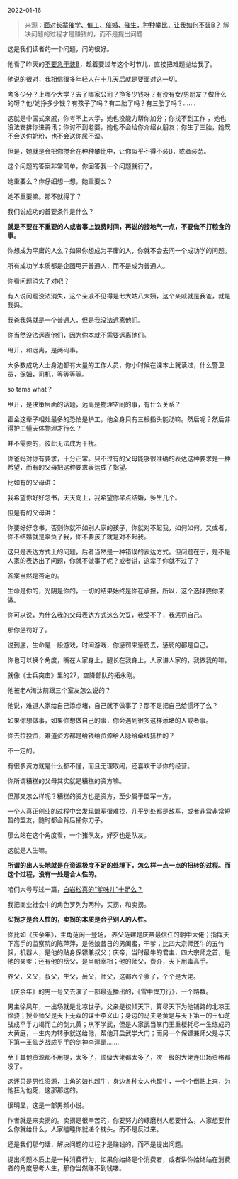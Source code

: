 2022-01-16

> 来源：[面对长辈催学、催工、催婚、催生，种种攀比，让我如何不装B？](http://mp.weixin.qq.com/s?__biz=MzU3NDc5Nzc0NQ==&mid=2247511922&idx=1&sn=184fc7cb2111f05047eff1c54686f61e&chksm=fd2e0dacca5984ba1b60891bb1dd100e2a4cbbe9bb532ec8badddd46bb3755977507bb9661b0&scene=27#wechat_redirect)
> 解决问题的过程才是赚钱的，而不是提出问题

这是我们读者的一个问题，问的很好。  

  

他看了昨天的[不要急于装B](http://mp.weixin.qq.com/s?__biz=MzU3NDc5Nzc0NQ==&mid=2247511913&idx=1&sn=995fccf72355c990fa4f951a18308a3b&chksm=fd2e0db7ca5984a1ee27f07f77c84cc5b930a0b6e1b49cec4fc24ee65e2c824ac9cf893d3214&scene=21#wechat_redirect)，趁着要过年这个时节儿，直接把难题抛给我了。

  

他说的很对，我相信很多年轻人在十几天后就是要面对这一切。

  

考多少分？上哪个大学？去了哪家公司？挣多少钱呀？有没有女/男朋友？做什么的呀？他/她挣多少钱？有孩子了吗？有二胎了吗？有三胎了吗？.......

  

这就是中国式亲戚，你考不上大学，她也没能力帮你加分；你找不到工作
，她也没法安排你进腾讯；你讨不到老婆，她也不会给你介绍女朋友；你生了三胎，她既不会送你奶粉，也不会送你尿不湿。  

  

但是，她就是会把你搅合在种种攀比中，让你似乎不得不装B，或者装怂。

  

这个问题的答案非常简单，你回答我一个问题就行了。  

  

她重要么？你仔细想一想，她重要么？

  

她不重要嘛。那不就得了？

  

我们说成功的首要条件是什么？  

  

 **就是不要在不重要的人或者事上浪费时间，再说的接地气一点，不要做不打粮食的事。**

  

你想成为平庸的人么？如果你想成为平庸的人，你就不会去问一个成功学的问题。  

  

所有成功学本质都是企图甩开普通人，而不是成为普通人。  

  

你看问题消失了对吧？  

  

有人说问题没法消失，这个亲戚不见得是七大姑八大姨，这个亲戚就是我爸，就是我妈。  

  

我爸我妈就是一个普通人，但是我没法远离他们。

  

你当然没法远离他们，因为你本就不需要远离他们。  

  

甩开，和远离，是两码事。

  

大多数成功人士身边都有大量的工作人员，你小时候在课本上就读过，什么警卫员，保姆，司机，等等等等。

  

so tama what？  

  

甩开，是决策层面的话题，远离是物理空间的事，有什么关系？  

  

霍金这辈子相处最多的恐怕是护工，他全身只有三根指头能动嘛。然后呢？然后非得护工懂天体物理才行么？

  

并不需要的，彼此无法成为干扰。  

  

你爸妈对你有要求，十分正常。只不过有的父母能够很准确的表达这种要求是一种希望，而有的父母把这种要求表达成了指望。  

  

比如有的父母讲：

  

我希望你好好念书，天天向上，我希望你早点结婚，多生几个。

  

但是有的父母讲：

  

你要好好念书，否则你就不如别人家的孩子，你就对不起我，如何如何。又或者，你不结婚就是辜负了我，你不要孩子就是对不起我。

  

这只是表达方式上的问题，后者当然是一种错误的表达方式。但问题在于，是不是人家的表达出了问题，你就不做事了呢？或者讲，这辈子你就不过了？

  

答案当然是否定的。  

  

生命是你的，光阴是你的，一切的结果始终是你在承担，所以，这个选择要你来做。

  

你可以说，为什么我的父母表达方式这么欠妥，我受不了，我惩罚自己。

  

那你惩罚好了。

  

说到底，生命是一段游戏，时间游戏，你惩罚来惩罚去，惩罚的都是自己。  

  

你也可以换个角度，嘴在人家身上，腿长在我身上，人家讲人家的，我做我的嘛。  

  

就像《士兵突击》里的27，空降部队的拓永刚。

  

他被老A淘汰前跟三个室友怎么说的？

  

他说，难道人家给自己添点堵，自己就不做事了？那不是把自己给惯坏了么？

  

如果你想做事，如果你想做自己的事，你会遇到很多这样添堵的人或者事。  

  

你去拉投资，难道资方都是给钱给资源给人脉给牵线搭桥的？  

  

不一定的。

  

有很多资方就是什么都不懂，而且无理取闹，还喜欢干涉你的经营。  

  

你所谓糟糕的父母其实就是糟糕的资方嘛。  

  

但那又怎么样呢？糟糕的资方也是资方，至少属于盟军一方。  

  

一个人真正创业的过程中会发现盟军很难找，几乎到处都是敌军，或者非常非常短暂的盟友，随时都会背后捅你刀子。  

  

那么站在这个角度看，一个猪队友，好歹也是队友。  

  

这就是人生嘛。

  

 **所谓的出人头地就是在资源极度不足的处境下，怎么样一点一点的扭转的过程。而这个过程，没有一处是合人性的。**

  

咱们大号写过一篇，[白岩松真的“爹味儿”十足么？](http://mp.weixin.qq.com/s?__biz=MzU0MjYwNDU2Mw==&mid=2247503539&idx=1&sn=eb2e65e4b5813fd80444d212dab3bc7e&chksm=fb1aa2cfcc6d2bd961cfeeadfb4208cdb275e9fa9b9c3dcde76530106791137f6b61c30b3465&scene=21#wechat_redirect)  

  

我把商业社会中的角色罗列为两种，买拐，和卖拐。

  

 **买拐才是合人性的，卖拐的本质是合乎别人的人性。**

  

你比如《庆余年》，主角范闲一登场，
养父范建是庆帝最信任的朝中大佬；指挥天下高手的监察院的陈萍萍，是他娘昔日的男闺蜜，干爹；比四大宗师还牛的五竹叔，机器人，是他的贴身保镖兼叔父；庆帝，当时最牛的君主，四大宗师之首，是他的亲爹；还有他的岳父，是当朝宰相；他的师父，费介，天下用毒高手。

  

养父，义父，叔父，生父，岳父，师父，这都六个爹了，个个是大佬。

  

《庆余年》的男一号又去演了一部最近播出的，《雪中悍刀行》，一个路数。

  

男主徐凤年，一出场就是北凉世子，父亲是权倾天下，算尽天下为他铺路的北凉王徐骁；授业师父是天下无双的谋士李义山；身边的马夫老黄是与天下第一的王仙芝战成平手力竭而亡的剑九黄；从不学武，但是人家武当掌门王重楼耗尽一生练成的大黄庭，一生内力转手就送给他，帮他开启武学大门；而另一个保镖兼师父是与天下第一王仙芝战成平手的剑神李淳罡.......

  

至于其他资源都不用提，太多了，顶级大佬都太多了，次一级的大佬连出场资格都没了。

  

这还只是男性资源，主角的娘也超牛，身边各种女人也超牛，一个个倒贴上来，为他狂为他死，这那那这的。

  

很明显，这是一部男频小说。  

  

作者就是来卖拐的。卖拐是很辛苦的，你要努力的琢磨别人想要什么，人家想要什么你就给什么，人家瞌睡你就递个枕头。而不是反过来。

  

还是我们那句话，解决问题的过程才是赚钱的，而不是提出问题。

  

提出问题本质上是一种消费行为，如果你始终是个消费者，或者讲你始终站在消费者的角度思考人生，那你当然赚不到钱喽。

